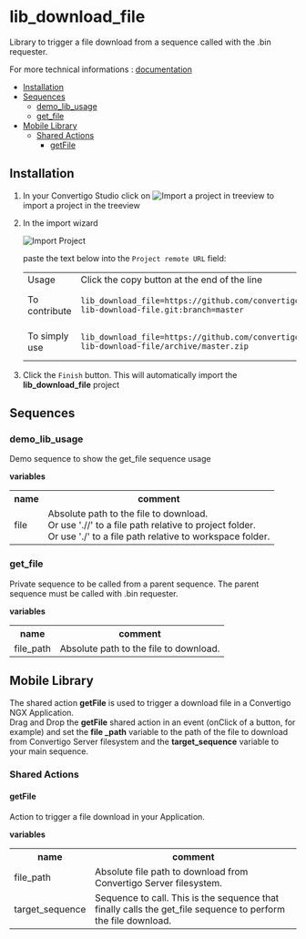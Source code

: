 


# lib_download_file

Library to trigger a file download from a sequence called with the .bin requester. 


For more technical informations : [documentation](./project.md)

- [Installation](#installation)
- [Sequences](#sequences)
    - [demo_lib_usage](#demo_lib_usage)
    - [get_file](#get_file)
- [Mobile Library](#mobile-library)
    - [Shared Actions](#shared-actions)
        - [getFile](#getfile)


## Installation

1. In your Convertigo Studio click on ![](https://github.com/convertigo/convertigo/blob/develop/eclipse-plugin-studio/icons/studio/project_import.gif?raw=true "Import a project in treeview") to import a project in the treeview
2. In the import wizard

   ![](https://github.com/convertigo/convertigo/blob/develop/eclipse-plugin-studio/tomcat/webapps/convertigo/templates/ftl/project_import_wzd.png?raw=true "Import Project")
   
   paste the text below into the `Project remote URL` field:
   <table>
     <tr><td>Usage</td><td>Click the copy button at the end of the line</td></tr>
     <tr><td>To contribute</td><td>

     ```
     lib_download_file=https://github.com/convertigo/c8oprj-lib-download-file.git:branch=master
     ```
     </td></tr>
     <tr><td>To simply use</td><td>

     ```
     lib_download_file=https://github.com/convertigo/c8oprj-lib-download-file/archive/master.zip
     ```
     </td></tr>
    </table>
3. Click the `Finish` button. This will automatically import the __lib_download_file__ project


## Sequences

### demo_lib_usage

Demo sequence to show the get_file sequence usage

**variables**

<table>
<tr>
<th>name</th><th>comment</th>
</tr>
<tr>
<td>file</td><td>Absolute path to the file to download.<br>
Or use './/' to a file path relative to project folder.<br>
Or use './' to a file path relative to workspace folder.</td>
</tr>
</table>

### get_file

Private sequence to be called from a parent sequence. The parent sequence must be called with .bin requester.

**variables**

<table>
<tr>
<th>name</th><th>comment</th>
</tr>
<tr>
<td>file_path</td><td>Absolute path to the file to download.</td>
</tr>
</table>

## Mobile Library

The shared action <b>getFile</b> is used to trigger a download file in a Convertigo NGX Application.<br>
Drag and Drop the <b>getFile</b> shared action in an event (onClick of a button, for example) and set the <b>file _path</b> variable to the path of the file to download from Convertigo Server filesystem and the <b>target_sequence</b> variable to your main sequence.

### Shared Actions

#### getFile

Action to trigger a file download in your Application.

**variables**

<table>
<tr>
<th>name</th><th>comment</th>
</tr>
<tr>
<td>file_path</td><td>Absolute file path to download from Convertigo Server filesystem.</td>
</tr>
<tr>
<td>target_sequence</td><td>Sequence to call. This is the sequence that finally calls the get_file sequence to perform the file download.</td>
</tr>
</table>



